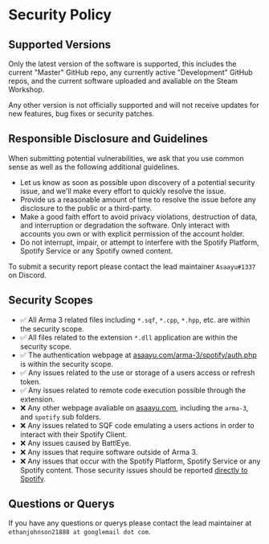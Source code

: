 # Security Policy

## Supported Versions

Only the latest version of the software is supported, this includes the current "Master" GitHub repo, any currently active "Development" GitHub repos, and the current software uploaded and avaliable on the Steam Workshop.

Any other version is not officially supported and will not receive updates for new features, bug fixes or security patches.

## Responsible Disclosure and Guidelines
When submitting potential vulnerabilities, we ask that you use common sense as well as the following additional guidelines.

- Let us know as soon as possible upon discovery of a potential security issue, and we'll make every effort to quickly resolve the issue.
- Provide us a reasonable amount of time to resolve the issue before any disclosure to the public or a third-party.
- Make a good faith effort to avoid privacy violations, destruction of data, and interruption or degradation the software. Only interact with accounts you own or with explicit permission of the account holder.
- Do not interrupt, impair, or attempt to interfere with the Spotify Platform, Spotify Service or any Spotify owned content.

To submit a security report please contact the lead maintainer `Asaayu#1337` on Discord.

## Security Scopes
- :white_check_mark: All Arma 3 related files including `*.sqf`, `*.cpp`, `*.hpp`, etc. are within the security scope.
- :white_check_mark: All files related to the extension `*.dll` application are within the security scope.
- :white_check_mark: The authentication webpage at [asaayu.com/arma-3/spotify/auth.php](http://asaayu.com/arma-3/spotify/auth.php) is within the security scope.
- :white_check_mark: Any issues related to the use or storage of a users access or refresh token. 
- :white_check_mark: Any issues related to remote code execution possible through the extension. 
- :x: Any other webpage avaliable on [asaayu.com](http://asaayu.com), including the `arma-3`, and `spotify` sub folders.
- :x: Any issues related to SQF code emulating a users actions in order to interact with their Spotify Client.
- :x: Any issues caused by BattlEye.
- :x: Any issues that require software outside of Arma 3.
- :x: Any issues that occur with the Spotify Platform, Spotify Service or any Spotify content. Those security issues should be reported [directly to Spotify](https://hackerone.com/spotify).

## Questions or Querys
If you have any questions or querys please contact the lead maintainer at `ethanjohnson21888 at googlemail dot com`.
